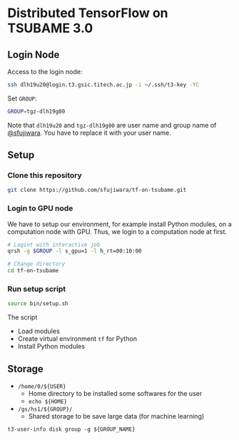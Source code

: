 # Distributed TensorFlow on TSUBAME 3.0

## Login Node

Access to the login node:

```bash
ssh dlh19u20@login.t3.gsic.titech.ac.jp -i ~/.ssh/t3-key -YC
```

Set `GROUP`:

```bash
GROUP=tgz-dlh19g00
```

Note that `dlh19u20` and `tgz-dlh19g00` are user name and group name of [@sfujiwara](https://github.com/sfujiwara). You have to replace it with your user name.

## Setup

### Clone this repository

```bash
git clone https://github.com/sfujiwara/tf-on-tsubame.git
```

### Login to GPU node

We have to setup our environment, for example install Python modules, on a computation node with GPU.
Thus, we login to a computation node at first.

```bash
# Logint with interactive job
qrsh -g $GROUP -l s_gpu=1 -l h_rt=00:10:00

# Change directory
cd tf-on-tsubame
```

### Run setup script

```bash
source bin/setup.sh
```

The script

- Load modules
- Create virtual environment `tf` for Python
- Install Python modules

## Storage

- `/home/0/${USER}`
  - Home directory to be installed some softwares for the user
  - `echo ${HOME}`
- `/gs/hs1/${GROUP}/`
  - Shared storage to be save large data (for machine learning)

```
t3-user-info disk group -g ${GROUP_NAME}
```
